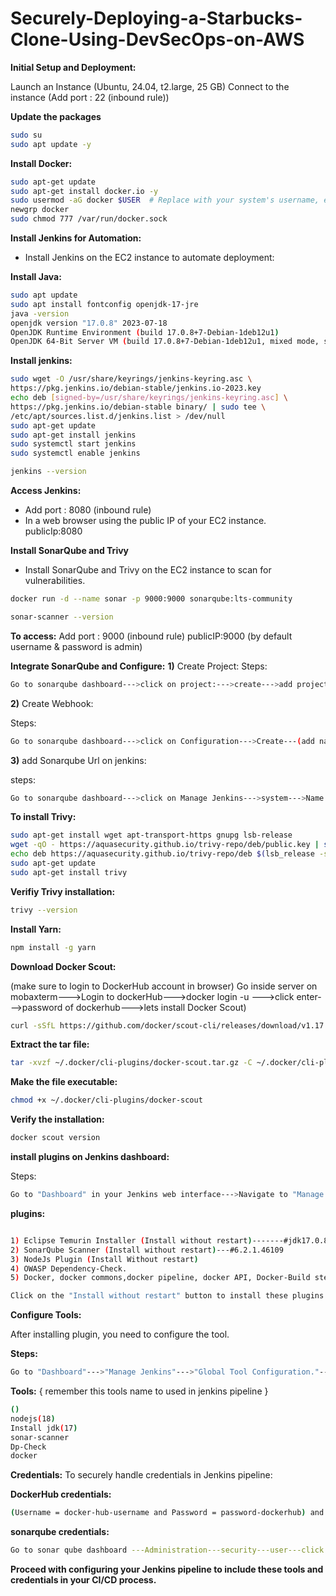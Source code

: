 # Securely-Deploying-a-Starbucks-Clone-Using-DevSecOps-on-AWS

**Initial Setup and Deployment:**

Launch an Instance (Ubuntu, 24.04, t2.large, 25 GB)
Connect to the instance (Add port : 22 (inbound rule))

**Update the packages**

```bash
sudo su
sudo apt update -y
```

**Install Docker:**


```bash
sudo apt-get update
sudo apt-get install docker.io -y
sudo usermod -aG docker $USER  # Replace with your system's username, e.g., 'ubuntu'
newgrp docker
sudo chmod 777 /var/run/docker.sock
```

**Install Jenkins for Automation:**
- Install Jenkins on the EC2 instance to automate deployment:

**Install Java:**
    
```bash
sudo apt update
sudo apt install fontconfig openjdk-17-jre
java -version
openjdk version "17.0.8" 2023-07-18
OpenJDK Runtime Environment (build 17.0.8+7-Debian-1deb12u1)
OpenJDK 64-Bit Server VM (build 17.0.8+7-Debian-1deb12u1, mixed mode, sharing)
```

**Install jenkins:**

```bash
sudo wget -O /usr/share/keyrings/jenkins-keyring.asc \
https://pkg.jenkins.io/debian-stable/jenkins.io-2023.key
echo deb [signed-by=/usr/share/keyrings/jenkins-keyring.asc] \
https://pkg.jenkins.io/debian-stable binary/ | sudo tee \
/etc/apt/sources.list.d/jenkins.list > /dev/null
sudo apt-get update
sudo apt-get install jenkins
sudo systemctl start jenkins
sudo systemctl enable jenkins
```

```bash
jenkins --version
```

**Access Jenkins:**

- Add port : 8080 (inbound rule)
- In a web browser using the public IP of your EC2 instance.
publicIp:8080

**Install SonarQube and Trivy**
- Install SonarQube and Trivy on the EC2 instance to scan for vulnerabilities.
  
```bash
docker run -d --name sonar -p 9000:9000 sonarqube:lts-community
```

```bash
sonar-scanner --version
```
              
**To access:**
Add port : 9000 (inbound rule)
publicIP:9000 (by default username & password is admin)

**Integrate SonarQube and Configure:**
**1)** Create Project:
Steps:

```bash
Go to sonarqube dashboard--->click on project:--->create--->add project name & project key (remember this values to used in jenkins pipeline)
```

**2)** Create Webhook:

Steps:

```bash
Go to sonarqube dashboard--->click on Configuration--->Create---(add name = jenkins)---->{ url = http://<pub-ip/elastic-ip>:8080/sonarqube-webhook/ }---Save
```

**3)** add Sonarqube Url on jenkins:

steps:

```bash
Go to sonarqube dashboard--->click on Manage Jenkins--->system--->Name = sonar-server (remember this values to used in jenkins pipeline)--->server Url = http://http://<pub-ip/elastic-ip>:9000
 ```

**To install Trivy:**

```bash
sudo apt-get install wget apt-transport-https gnupg lsb-release
wget -qO - https://aquasecurity.github.io/trivy-repo/deb/public.key | sudo apt-key add -
echo deb https://aquasecurity.github.io/trivy-repo/deb $(lsb_release -sc) main | sudo tee -a /etc/apt/sources.list.d/trivy.list
sudo apt-get update
sudo apt-get install trivy        
```

**Verifiy Trivy installation:**

```bash
trivy --version
```


**Install Yarn:**

```bash
npm install -g yarn
```

**Download Docker Scout:**

(make sure to login to DockerHub account in browser)
Go inside server on mobaxterm--->Login to dockerHub--->docker login -u <DockerHub-username>--->click enter--->password of dockerhub--->lets install Docker Scout)

```bash
curl -sSfL https://github.com/docker/scout-cli/releases/download/v1.17.0/docker-scout_1.17.0_linux_amd64.tar.gz -o ~/.docker/cli-plugins/docker-scout.tar.gz
```

**Extract the tar file:**

```bash
tar -xvzf ~/.docker/cli-plugins/docker-scout.tar.gz -C ~/.docker/cli-plugins
```

**Make the file executable:**

```bash
chmod +x ~/.docker/cli-plugins/docker-scout
```

**Verify the installation:**

```bash
docker scout version
```

**install plugins on Jenkins dashboard:**

Steps:

```bash
Go to "Dashboard" in your Jenkins web interface--->Navigate to "Manage Jenkins"--->"Manage Plugins."--->Click on the "Available" tab and search below listest plugins (depend on projects requirements)
```
**plugins:**

```bash

1) Eclipse Temurin Installer (Install without restart)-------#jdk17.0.8.1
2) SonarQube Scanner (Install without restart)---#6.2.1.46109
3) NodeJs Plugin (Install Without restart)
4) OWASP Dependency-Check.
5) Docker, docker commons,docker pipeline, docker API, Docker-Build step

Click on the "Install without restart" button to install these plugins.
```

**Configure Tools:**

After installing  plugin, you need to configure the tool.

**Steps:**

```bash
Go to "Dashboard"--->"Manage Jenkins"--->"Global Tool Configuration."--->Find the section for tools--->Add the tool's name, e.g., "DP-Check."--->Save your settings.
```

**Tools:**
{ remember this tools name to used in jenkins pipeline }
```bash
()
nodejs(18)
Install jdk(17)
sonar-scanner
Dp-Check
docker
```

**Credentials:**
To securely handle credentials in Jenkins pipeline:

**DockerHub credentials:**

```bash
(Username = docker-hub-username and Password = password-dockerhub) and give the credentials an ID (e.g., "docker")
```

**sonarqube credentials:**

```bash
Go to sonar qube dashboard ---Administration---security---user---click token---generate----then copy---Add credential on Jenkins------select "secret-text" and add this token
```

**Proceed with configuring your Jenkins pipeline to include these tools and credentials in your CI/CD process.**








  

